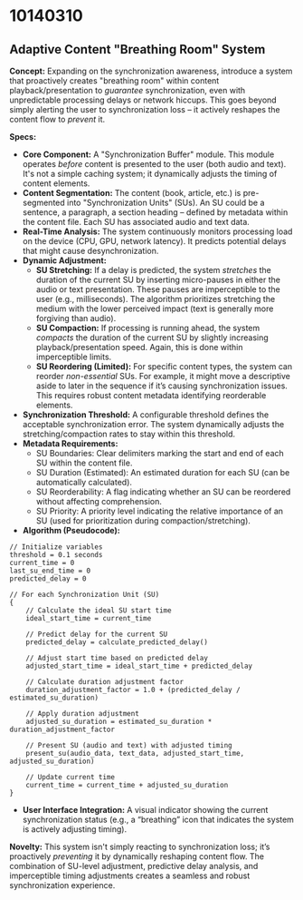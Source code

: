 # 10140310

## Adaptive Content "Breathing Room" System

**Concept:** Expanding on the synchronization awareness, introduce a system that proactively creates "breathing room" within content playback/presentation to *guarantee* synchronization, even with unpredictable processing delays or network hiccups. This goes beyond simply alerting the user to synchronization loss – it actively reshapes the content flow to *prevent* it.

**Specs:**

*   **Core Component:** A "Synchronization Buffer" module. This module operates *before* content is presented to the user (both audio and text). It's not a simple caching system; it dynamically adjusts the timing of content elements.
*   **Content Segmentation:** The content (book, article, etc.) is pre-segmented into "Synchronization Units" (SUs). An SU could be a sentence, a paragraph, a section heading – defined by metadata within the content file. Each SU has associated audio and text data.
*   **Real-Time Analysis:** The system continuously monitors processing load on the device (CPU, GPU, network latency). It predicts potential delays that might cause desynchronization.
*   **Dynamic Adjustment:**
    *   **SU Stretching:** If a delay is predicted, the system *stretches* the duration of the current SU by inserting micro-pauses in either the audio or text presentation. These pauses are imperceptible to the user (e.g., milliseconds). The algorithm prioritizes stretching the medium with the lower perceived impact (text is generally more forgiving than audio).
    *   **SU Compaction:** If processing is running ahead, the system *compacts* the duration of the current SU by slightly increasing playback/presentation speed. Again, this is done within imperceptible limits.
    *   **SU Reordering (Limited):** For specific content types, the system can reorder *non-essential* SUs. For example, it might move a descriptive aside to later in the sequence if it’s causing synchronization issues. This requires robust content metadata identifying reorderable elements.
*   **Synchronization Threshold:** A configurable threshold defines the acceptable synchronization error. The system dynamically adjusts the stretching/compaction rates to stay within this threshold.
*   **Metadata Requirements:**
    *   SU Boundaries: Clear delimiters marking the start and end of each SU within the content file.
    *   SU Duration (Estimated): An estimated duration for each SU (can be automatically calculated).
    *   SU Reorderability: A flag indicating whether an SU can be reordered without affecting comprehension.
    *   SU Priority: A priority level indicating the relative importance of an SU (used for prioritization during compaction/stretching).
*   **Algorithm (Pseudocode):**

```
// Initialize variables
threshold = 0.1 seconds
current_time = 0
last_su_end_time = 0
predicted_delay = 0

// For each Synchronization Unit (SU)
{
    // Calculate the ideal SU start time
    ideal_start_time = current_time

    // Predict delay for the current SU
    predicted_delay = calculate_predicted_delay()

    // Adjust start time based on predicted delay
    adjusted_start_time = ideal_start_time + predicted_delay

    // Calculate duration adjustment factor
    duration_adjustment_factor = 1.0 + (predicted_delay / estimated_su_duration)

    // Apply duration adjustment
    adjusted_su_duration = estimated_su_duration * duration_adjustment_factor

    // Present SU (audio and text) with adjusted timing
    present_su(audio_data, text_data, adjusted_start_time, adjusted_su_duration)

    // Update current time
    current_time = current_time + adjusted_su_duration
}
```

*   **User Interface Integration:** A visual indicator showing the current synchronization status (e.g., a “breathing” icon that indicates the system is actively adjusting timing).

**Novelty:** This system isn't simply reacting to synchronization loss; it’s proactively *preventing* it by dynamically reshaping content flow. The combination of SU-level adjustment, predictive delay analysis, and imperceptible timing adjustments creates a seamless and robust synchronization experience.